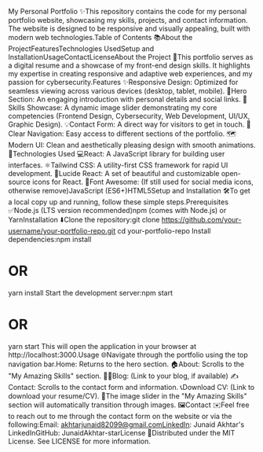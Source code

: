 My Personal Portfolio ✨This repository contains the code for my personal portfolio website, showcasing my skills, projects, and contact information. The website is designed to be responsive and visually appealing, built with modern web technologies.Table of Contents 📚About the ProjectFeaturesTechnologies UsedSetup and InstallationUsageContactLicenseAbout the Project 🚀This portfolio serves as a digital resume and a showcase of my front-end design skills. It highlights my expertise in creating responsive and adaptive web experiences, and my passion for cybersecurity.Features ✨Responsive Design: Optimized for seamless viewing across various devices (desktop, tablet, mobile). 📱Hero Section: An engaging introduction with personal details and social links. 👋Skills Showcase: A dynamic image slider demonstrating my core competencies (Frontend Design, Cybersecurity, Web Development, UI/UX, Graphic Design). 💡Contact Form: A direct way for visitors to get in touch. 📧Clear Navigation: Easy access to different sections of the portfolio. 🗺️Modern UI: Clean and aesthetically pleasing design with smooth animations. 🎨Technologies Used 💻React: A JavaScript library for building user interfaces. ⚛️Tailwind CSS: A utility-first CSS framework for rapid UI development. 💨Lucide React: A set of beautiful and customizable open-source icons for React. 🔗Font Awesome: (If still used for social media icons, otherwise remove)JavaScript (ES6+)HTML5Setup and Installation 🛠️To get a local copy up and running, follow these simple steps.Prerequisites ✅Node.js (LTS version recommended)npm (comes with Node.js) or YarnInstallation ⬇️Clone the repository:git clone https://github.com/your-username/your-portfolio-repo.git
cd your-portfolio-repo
Install dependencies:npm install
# OR
yarn install
Start the development server:npm start
# OR
yarn start
This will open the application in your browser at http://localhost:3000.Usage 🌐Navigate through the portfolio using the top navigation bar.Home: Returns to the hero section. 🏠About: Scrolls to the "My Amazing Skills" section. 🧑‍💻Blog: (Link to your blog, if available) ✍️Contact: Scrolls to the contact form and information. 📞Download CV: (Link to download your resume/CV). 📄The image slider in the "My Amazing Skills" section will automatically transition through images. 🖼️Contact ✉️Feel free to reach out to me through the contact form on the website or via the following:Email: akhtarjunaid82099@gmail.comLinkedIn: Junaid Akhtar's LinkedInGitHub: JunaidAkhtar-starLicense 📜Distributed under the MIT License. See LICENSE for more information.
